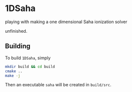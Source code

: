 # 1DSaha
playing with making a one dimensional Saha ionization solver

unfinished.

## Building
To build `1DSaha`, simply
```sh
mkdir build && cd build
cmake ..
make -j
```
Then an executable `saha` will be created in `build/src`.
